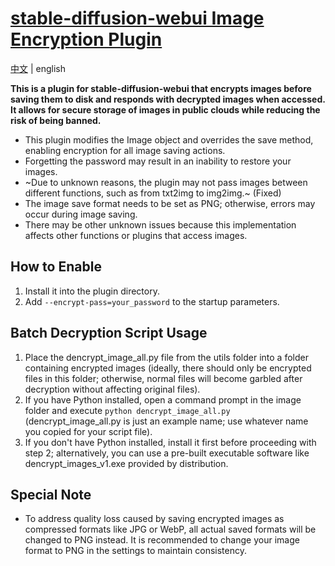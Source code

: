 # [stable-diffusion-webui Image Encryption Plugin](https://github.com/viyiviyi/sd-encrypt-image.git)

[中文](./readme.md) | english

**This is a plugin for stable-diffusion-webui that encrypts images before saving them to disk and responds with decrypted images when accessed. It allows for secure storage of images in public clouds while reducing the risk of being banned.**

- This plugin modifies the Image object and overrides the save method, enabling encryption for all image saving actions.
- Forgetting the password may result in an inability to restore your images.
- ~Due to unknown reasons, the plugin may not pass images between different functions, such as from txt2img to img2img.~ (Fixed)
- The image save format needs to be set as PNG; otherwise, errors may occur during image saving.
- There may be other unknown issues because this implementation affects other functions or plugins that access images.

## How to Enable

1. Install it into the plugin directory.
2. Add ```--encrypt-pass=your_password``` to the startup parameters.

## Batch Decryption Script Usage

1. Place the dencrypt_image_all.py file from the utils folder into a folder containing encrypted images (ideally, there should only be encrypted files in this folder; otherwise, normal files will become garbled after decryption without affecting original files).
2. If you have Python installed, open a command prompt in the image folder and execute ```python dencrypt_image_all.py``` (dencrypt_image_all.py is just an example name; use whatever name you copied for your script file).
3. If you don't have Python installed, install it first before proceeding with step 2; alternatively, you can use a pre-built executable software like dencrypt_images_v1.exe provided by distribution.

## Special Note

- To address quality loss caused by saving encrypted images as compressed formats like JPG or WebP, all actual saved formats will be changed to PNG instead. It is recommended to change your image format to PNG in the settings to maintain consistency.